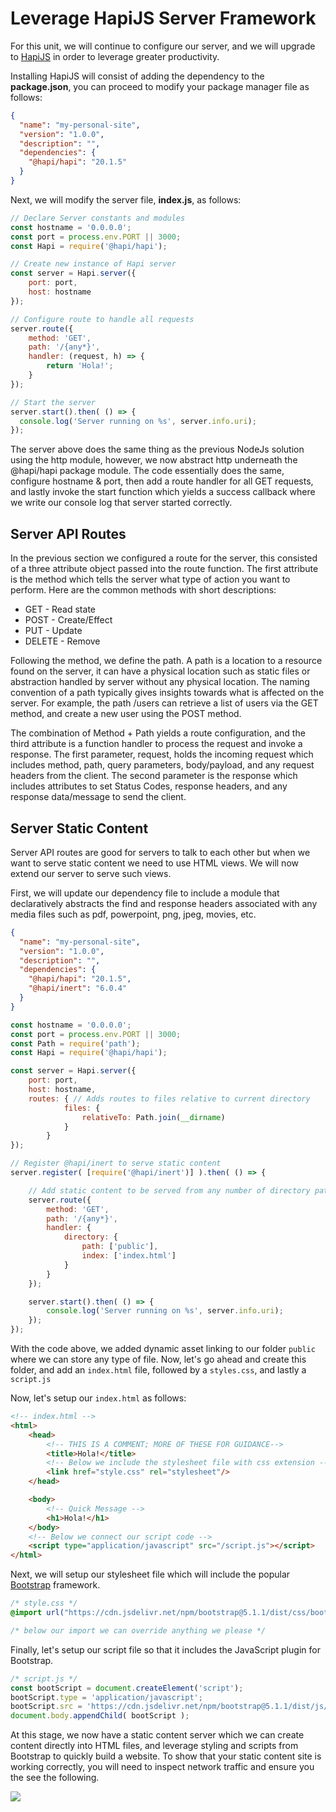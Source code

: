# Leverage HapiJS Server Framework
For this unit, we will continue to configure our server, and we will upgrade to [HapiJS](https://hapi.dev/) in order to leverage greater productivity.

Installing HapiJS will consist of adding the dependency to the **package.json**, you can proceed to modify your package manager file as follows:

```json
{
  "name": "my-personal-site",
  "version": "1.0.0",
  "description": "",
  "dependencies": { 
    "@hapi/hapi": "20.1.5"
  }
}
````

Next, we will modify the server file, **index.js**, as follows:

```javascript
// Declare Server constants and modules
const hostname = '0.0.0.0';
const port = process.env.PORT || 3000;
const Hapi = require('@hapi/hapi');

// Create new instance of Hapi server
const server = Hapi.server({
    port: port,
    host: hostname
});

// Configure route to handle all requests
server.route({
    method: 'GET',
    path: '/{any*}',
    handler: (request, h) => {
        return 'Hola!';
    }
});

// Start the server
server.start().then( () => {
  console.log('Server running on %s', server.info.uri);
});  
```

The server above does the same thing as the previous NodeJs solution using the http module, however, we now abstract http underneath the @hapi/hapi package module. The code essentially does the same, configure hostname & port, then add a route handler for all GET requests, and lastly invoke the start function which yields a success callback where we write our console log that server started correctly. 

## Server API Routes
In the previous section we configured a route for the server, this consisted of a three attribute object passed into the route function. The first attribute is the method which tells the server what type of action you want to perform. Here are the common methods with short descriptions:

* GET - Read state
* POST - Create/Effect
* PUT - Update
* DELETE - Remove

Following the method, we define the path. A path is a location to a resource found on the server, it can have a physical location such as static files or abstraction handled by server without any physical location. The naming convention of a path typically gives insights towards what is affected on the server. For example, the path /users can retrieve a list of users via the GET method, and create a new user using the POST method. 

The combination of Method + Path yields a route configuration, and the third attribute is a function handler to process the request and invoke a response. The first parameter, request, holds the incoming request which includes method, path, query parameters, body/payload, and any request headers from the client. The second parameter is the response which includes attributes to set Status Codes, response headers, and any response data/message to send the client.

## Server Static Content
Server API routes are good for servers to talk to each other but when we want to serve static content we need to use HTML views. We will now extend our server to serve such views.

First, we will update our dependency file to include a module that declaratively abstracts the find and response headers associated with any media files such as pdf, powerpoint, png, jpeg, movies, etc.
```json
{
  "name": "my-personal-site",
  "version": "1.0.0",
  "description": "",
  "dependencies": { 
    "@hapi/hapi": "20.1.5",
    "@hapi/inert": "6.0.4"
  }
}
````

```javascript
const hostname = '0.0.0.0';
const port = process.env.PORT || 3000;
const Path = require('path');
const Hapi = require('@hapi/hapi');

const server = Hapi.server({
    port: port,
    host: hostname,
    routes: { // Adds routes to files relative to current directory
            files: {
                relativeTo: Path.join(__dirname)
            }
        }
});

// Register @hapi/inert to serve static content
server.register( [require('@hapi/inert')] ).then( () => {

    // Add static content to be served from any number of directory paths, if only path specified we automatically serve index.html
    server.route({
        method: 'GET',
        path: '/{any*}',
        handler: {
            directory: {
                path: ['public'],
                index: ['index.html']
            }
        }
    });

    server.start().then( () => {
        console.log('Server running on %s', server.info.uri);
    });    
});
```

With the code above, we added dynamic asset linking to our folder `public` where we can store any type of file. Now, let's go ahead and create this folder, and add an `index.html` file, followed by a `styles.css`, and lastly a `script.js`

Now, let's setup our `index.html` as follows:

```html
<!-- index.html -->
<html>
    <head>
        <!-- THIS IS A COMMENT; MORE OF THESE FOR GUIDANCE-->
        <title>Hola!</title>
        <!-- Below we include the stylesheet file with css extension -->
        <link href="style.css" rel="stylesheet"/>
    </head>

    <body>
        <!-- Quick Message -->
        <h1>Hola!</h1>
    </body>
    <!-- Below we connect our script code -->
    <script type="application/javascript" src="/script.js"></script>
</html>
```

Next, we will setup our stylesheet file which will include the popular [Bootstrap](https://getbootstrap.com/) framework.

```css
/* style.css */
@import url("https://cdn.jsdelivr.net/npm/bootstrap@5.1.1/dist/css/bootstrap.min.css");

/* below our import we can override anything we please */
```

Finally, let's setup our script file so that it includes the JavaScript plugin for Bootstrap.

```javascript
/* script.js */
const bootScript = document.createElement('script');
bootScript.type = 'application/javascript';
bootScript.src = 'https://cdn.jsdelivr.net/npm/bootstrap@5.1.1/dist/js/bootstrap.bundle.min.js';
document.body.appendChild( bootScript );
```

At this stage, we now have a static content server which we can create content directly into HTML files, and leverage styling and scripts from Bootstrap to quickly build a website. To show that your static content site is working correctly, you will need to inspect network traffic and ensure you the see the following.

<img src="https://raw.githubusercontent.com/build-a-website/my-personal-site/main/tutorials/02-Hapu-Server/images/HapiJS-static-content.png" />